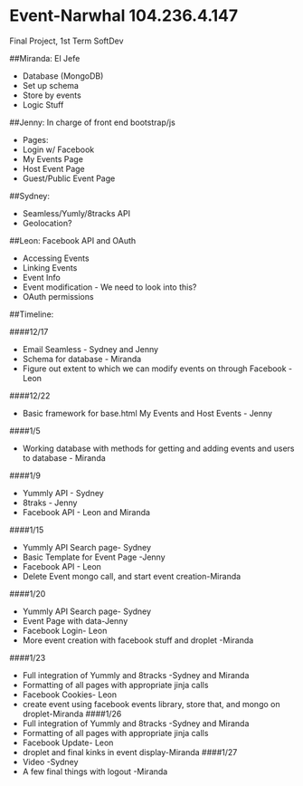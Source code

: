Event-Narwhal
104.236.4.147
=============

Final Project, 1st Term SoftDev

##Miranda: 
  El Jefe 

* Database (MongoDB)
 * Set up schema 
 * Store by events 
 * Logic Stuff

##Jenny:
  In charge of front end
  bootstrap/js 
  * Pages:
   * Login w/ Facebook
   * My Events Page
   * Host Event Page 
   * Guest/Public Event Page

##Sydney:
 * Seamless/Yumly/8tracks API
 * Geolocation?
  
##Leon:
Facebook API and OAuth
  * Accessing Events
  * Linking Events
  * Event Info
  * Event modification - We need to look into this?
  * OAuth permissions 


##Timeline:

####12/17

  * Email Seamless - Sydney and Jenny
  * Schema for database - Miranda
  * Figure out extent to which we can modify events on through Facebook - Leon

####12/22

  * Basic framework for base.html My Events and Host Events - Jenny

####1/5

  * Working database with methods for getting and adding events and users to database - Miranda
  
####1/9
  * Yummly API - Sydney
  * 8traks - Jenny
  * Facebook API - Leon and Miranda

####1/15
  * Yummly API Search page- Sydney
  * Basic Template for Event Page -Jenny
  * Facebook API - Leon
  * Delete Event mongo call, and start event creation-Miranda

####1/20
  * Yummly API Search page- Sydney
  * Event Page with data-Jenny
  * Facebook Login- Leon
  * More event creation with facebook stuff and droplet -Miranda

####1/23
  * Full integration of Yummly and 8tracks -Sydney and Miranda
  * Formatting of all pages with appropriate jinja calls
  * Facebook Cookies- Leon
  * create event using facebook events library, store that, and mongo on droplet-Miranda
####1/26
  * Full integration of Yummly and 8tracks -Sydney and Miranda
  * Formatting of all pages with appropriate jinja calls
  * Facebook Update- Leon
  * droplet and final kinks in event display-Miranda
####1/27
  * Video -Sydney
  * A few final things with logout -Miranda
